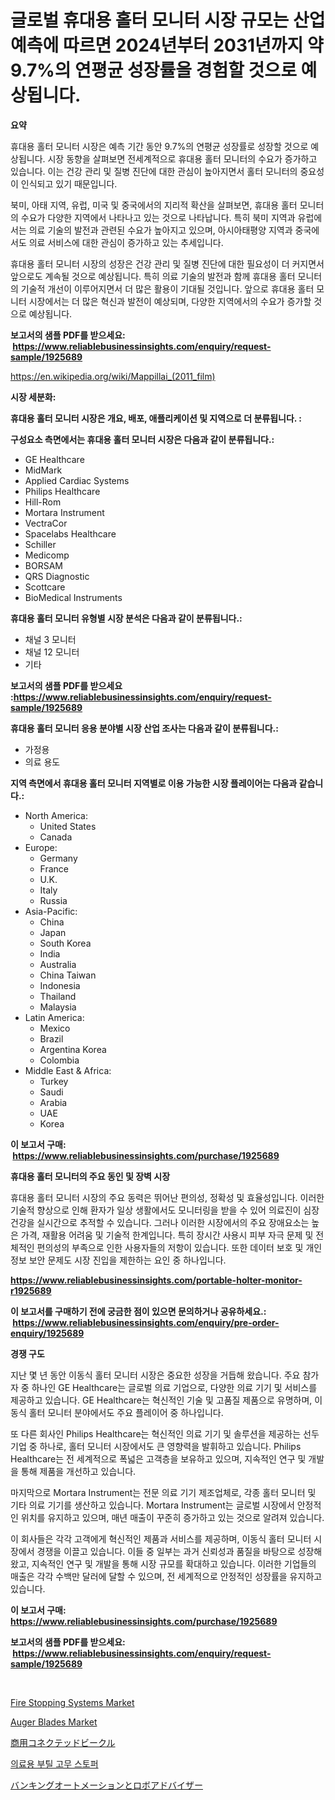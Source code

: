 <p><h1>글로벌 휴대용 홀터 모니터 시장 규모는 산업 예측에 따르면 2024년부터 2031년까지 약 9.7%의 연평균 성장률을 경험할 것으로 예상됩니다.</h1></p><p><strong>요약</strong></p>
<p><p>휴대용 홀터 모니터 시장은 예측 기간 동안 9.7%의 연평균 성장률로 성장할 것으로 예상됩니다. 시장 동향을 살펴보면 전세계적으로 휴대용 홀터 모니터의 수요가 증가하고 있습니다. 이는 건강 관리 및 질병 진단에 대한 관심이 높아지면서 홀터 모니터의 중요성이 인식되고 있기 때문입니다.</p><p>북미, 아태 지역, 유럽, 미국 및 중국에서의 지리적 확산을 살펴보면, 휴대용 홀터 모니터의 수요가 다양한 지역에서 나타나고 있는 것으로 나타납니다. 특히 북미 지역과 유럽에서는 의료 기술의 발전과 관련된 수요가 높아지고 있으며, 아시아태평양 지역과 중국에서도 의료 서비스에 대한 관심이 증가하고 있는 추세입니다.</p><p>휴대용 홀터 모니터 시장의 성장은 건강 관리 및 질병 진단에 대한 필요성이 더 커지면서 앞으로도 계속될 것으로 예상됩니다. 특히 의료 기술의 발전과 함께 휴대용 홀터 모니터의 기술적 개선이 이루어지면서 더 많은 활용이 기대될 것입니다. 앞으로 휴대용 홀터 모니터 시장에서는 더 많은 혁신과 발전이 예상되며, 다양한 지역에서의 수요가 증가할 것으로 예상됩니다.</p></p>
<p><strong>보고서의 샘플 PDF를 받으세요: &nbsp;<a href="https://www.reliablebusinessinsights.com/enquiry/request-sample/1925689">https://www.reliablebusinessinsights.com/enquiry/request-sample/1925689</a></strong></p>
<p><a href="https://en.wikipedia.org/wiki/Mappillai_(2011_film)">https://en.wikipedia.org/wiki/Mappillai_(2011_film)</a></p>
<p><strong>시장 세분화:</strong></p>
<p><strong> 휴대용 홀터 모니터 시장은 개요, 배포, 애플리케이션 및 지역으로 더 분류됩니다. :</strong></p>
<p><strong>구성요소 측면에서는 휴대용 홀터 모니터 시장은 다음과 같이 분류됩니다.:</strong></p>
<p><ul><li>GE Healthcare</li><li>MidMark</li><li>Applied Cardiac Systems</li><li>Philips Healthcare</li><li>Hill-Rom</li><li>Mortara Instrument</li><li>VectraCor</li><li>Spacelabs Healthcare</li><li>Schiller</li><li>Medicomp</li><li>BORSAM</li><li>QRS Diagnostic</li><li>Scottcare</li><li>BioMedical Instruments</li></ul></p>
<p><strong> 휴대용 홀터 모니터 유형별 시장 분석은 다음과 같이 분류됩니다.:</strong></p>
<p><ul><li>채널 3 모니터</li><li>채널 12 모니터</li><li>기타</li></ul></p>
<p><strong>보고서의 샘플 PDF를 받으세요 :<a href="https://www.reliablebusinessinsights.com/enquiry/request-sample/1925689">https://www.reliablebusinessinsights.com/enquiry/request-sample/1925689</a></strong></p>
<p><strong> 휴대용 홀터 모니터 응용 분야별 시장 산업 조사는 다음과 같이 분류됩니다.:</strong></p>
<p><ul><li>가정용</li><li>의료 용도</li></ul></p>
<p><strong>지역 측면에서 휴대용 홀터 모니터 지역별로 이용 가능한 시장 플레이어는 다음과 같습니다.:</strong></p>
<p><ul>
    <li>
        North America:
        <ul>
            <li>United States</li>
            <li>Canada</li>
        </ul>
    </li>
    <li>
        Europe:
        <ul>
            <li>Germany</li>
            <li>France</li>
            <li>U.K.</li>
            <li>Italy</li>
            <li>Russia</li>
        </ul>
    </li>
    <li>
        Asia-Pacific:
        <ul>
            <li>China</li>
            <li>Japan</li>
            <li>South Korea</li>
            <li>India</li>
            <li>Australia</li>
            <li>China Taiwan</li>
            <li>Indonesia</li>
            <li>Thailand</li>
            <li>Malaysia</li>
        </ul>
    </li>
    <li>
        Latin America:
        <ul>
            <li>Mexico</li>
            <li>Brazil</li>
            <li>Argentina Korea</li>
            <li>Colombia</li>
        </ul>
    </li>
    <li>
        Middle East & Africa:
        <ul>
            <li>Turkey</li>
            <li>Saudi</li>
            <li>Arabia</li>
            <li>UAE</li>
            <li>Korea</li>
        </ul>
    </li>
    </ul></p>
<p><strong>이 보고서 구매: &nbsp;<a href="https://www.reliablebusinessinsights.com/purchase/1925689">https://www.reliablebusinessinsights.com/purchase/1925689</a></strong></p>
<p><strong>휴대용 홀터 모니터의 주요 동인 및 장벽 시장</strong></p>
<p><p>휴대용 홀터 모니터 시장의 주요 동력은 뛰어난 편의성, 정확성 및 효율성입니다. 이러한 기술적 향상으로 인해 환자가 일상 생활에서도 모니터링을 받을 수 있어 의료진이 심장 건강을 실시간으로 추적할 수 있습니다. 그러나 이러한 시장에서의 주요 장애요소는 높은 가격, 재활용 어려움 및 기술적 한계입니다. 특히 장시간 사용시 피부 자극 문제 및 전체적인 편의성의 부족으로 인한 사용자들의 저항이 있습니다. 또한 데이터 보호 및 개인정보 보안 문제도 시장 진입을 제한하는 요인 중 하나입니다.</p></p>
<p><strong><a href="https://www.reliablebusinessinsights.com/portable-holter-monitor-r1925689">https://www.reliablebusinessinsights.com/portable-holter-monitor-r1925689</a></strong></p>
<p><strong>이 보고서를 구매하기 전에 궁금한 점이 있으면 문의하거나 공유하세요.: &nbsp;<a href="https://www.reliablebusinessinsights.com/enquiry/pre-order-enquiry/1925689">https://www.reliablebusinessinsights.com/enquiry/pre-order-enquiry/1925689</a></strong></p>
<p><strong>경쟁 구도</strong></p>
<p><p>지난 몇 년 동안 이동식 홀터 모니터 시장은 중요한 성장을 거듭해 왔습니다. 주요 참가자 중 하나인 GE Healthcare는 글로벌 의료 기업으로, 다양한 의료 기기 및 서비스를 제공하고 있습니다. GE Healthcare는 혁신적인 기술 및 고품질 제품으로 유명하며, 이동식 홀터 모니터 분야에서도 주요 플레이어 중 하나입니다.</p><p>또 다른 회사인 Philips Healthcare는 혁신적인 의료 기기 및 솔루션을 제공하는 선두 기업 중 하나로, 홀터 모니터 시장에서도 큰 영향력을 발휘하고 있습니다. Philips Healthcare는 전 세계적으로 폭넓은 고객층을 보유하고 있으며, 지속적인 연구 및 개발을 통해 제품을 개선하고 있습니다.</p><p>마지막으로 Mortara Instrument는 전문 의료 기기 제조업체로, 각종 홀터 모니터 및 기타 의료 기기를 생산하고 있습니다. Mortara Instrument는 글로벌 시장에서 안정적인 위치를 유지하고 있으며, 매년 매출이 꾸준히 증가하고 있는 것으로 알려져 있습니다.</p><p>이 회사들은 각각 고객에게 혁신적인 제품과 서비스를 제공하며, 이동식 홀터 모니터 시장에서 경쟁을 이끌고 있습니다. 이들 중 일부는 과거 신뢰성과 품질을 바탕으로 성장해 왔고, 지속적인 연구 및 개발을 통해 시장 규모를 확대하고 있습니다. 이러한 기업들의 매출은 각각 수백만 달러에 달할 수 있으며, 전 세계적으로 안정적인 성장률을 유지하고 있습니다.</p></p>
<p><strong>이 보고서 구매: &nbsp; <a href="https://www.reliablebusinessinsights.com/purchase/1925689">https://www.reliablebusinessinsights.com/purchase/1925689</a></strong></p>
<p><strong>보고서의 샘플 PDF를 받으세요: &nbsp;<a href="https://www.reliablebusinessinsights.com/enquiry/request-sample/1925689">https://www.reliablebusinessinsights.com/enquiry/request-sample/1925689</a></strong><strong></strong></p>
<p>&nbsp;</p>
<p><p><a href="https://github.com/vregtldg37/Market-Research-Report-List-1/blob/main/fire-stopping-systems-market.md">Fire Stopping Systems Market</a></p><p><a href="https://issuu.com/reportprime-2/docs/auger-blades-market-size-2030.pptx">Auger Blades Market</a></p><p><a href="https://github.com/zjkmgcs938405/Market-Research-Report-List-2/blob/main/8775244160467.md">商用コネクテッドビークル</a></p><p><a href="https://github.com/jimahmed0511/Market-Research-Report-List-1/blob/main/7891773172594.md">의료용 부틸 고무 스토퍼</a></p><p><a href="https://github.com/mohamedbakry57/Market-Research-Report-List-4/blob/main/4885740160466.md">バンキングオートメーションとロボアドバイザー</a></p></p>